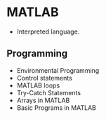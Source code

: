 # MATLAB
- Interpreted language.

## Programming 
- Environmental Programming
- Control statements
- MATLAB loops
- Try-Catch Statements
- Arrays in MATLAB
- Basic Programs in MATLAB
